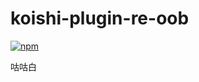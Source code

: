 # koishi-plugin-re-oob

[![npm](https://img.shields.io/npm/v/koishi-plugin-re-oob?style=flat-square)](https://www.npmjs.com/package/koishi-plugin-re-oob)

咕咕白
